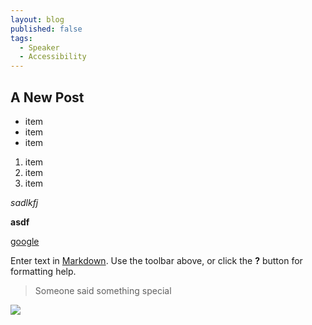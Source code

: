 ```yaml
---
layout: blog
published: false
tags: 
  - Speaker
  - Accessibility
---
```


## A New Post


- item
- item
- item

1. item
2. item
3. item

_sadlkfj_

**asdf**

[google](google.com)


Enter text in [Markdown](http://daringfireball.net/projects/markdown/). Use the toolbar above, or click the **?** button for formatting help.

> Someone said something special

![](/images/IMG_20140813_190248.jpg)
